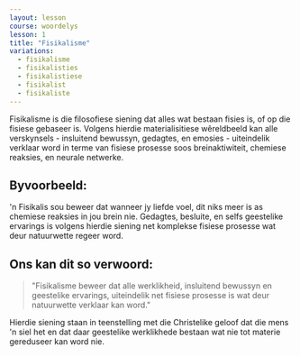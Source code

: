 ```yaml
---
layout: lesson
course: woordelys
lesson: 1
title: "Fisikalisme"
variations:
  - fisikalisme
  - fisikalisties
  - fisikalistiese
  - fisikalist
  - fisikaliste
---
```


Fisikalisme is die filosofiese siening dat alles wat bestaan fisies is, of op die fisiese gebaseer is. Volgens hierdie materialisitiese wêreldbeeld kan alle verskynsels - insluitend bewussyn, gedagtes, en emosies - uiteindelik verklaar word in terme van fisiese prosesse soos breinaktiwiteit, chemiese reaksies, en neurale netwerke.

## Byvoorbeeld:

'n Fisikalis sou beweer dat wanneer jy liefde voel, dit niks meer is as chemiese reaksies in jou brein nie. Gedagtes, besluite, en selfs geestelike ervarings is volgens hierdie siening net komplekse fisiese prosesse wat deur natuurwette regeer word.

## Ons kan dit so verwoord:

> "Fisikalisme beweer dat alle werklikheid, insluitend bewussyn en geestelike ervarings, uiteindelik net fisiese prosesse is wat deur natuurwette verklaar kan word."

Hierdie siening staan in teenstelling met die Christelike geloof dat die mens 'n siel het en dat daar geestelike werklikhede bestaan wat nie tot materie gereduseer kan word nie.
